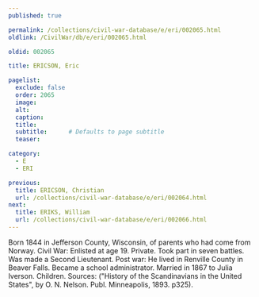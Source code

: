 ```yaml
---
published: true

permalink: /collections/civil-war-database/e/eri/002065.html
oldlink: /CivilWar/db/e/eri/002065.html

oldid: 002065

title: ERICSON, Eric

pagelist:
  exclude: false
  order: 2065
  image: 
  alt:
  caption:
  title:
  subtitle:      # Defaults to page subtitle
  teaser:

category: 
  - E 
  - ERI

previous:
  title: ERICSON, Christian
  url: /collections/civil-war-database/e/eri/002064.html  
next:
  title: ERIKS, William
  url: /collections/civil-war-database/e/eri/002066.html   
---
```

Born 1844 in Jefferson County, Wisconsin, of parents who had come from Norway. Civil War: Enlisted at age 19. Private. Took part in seven battles. Was made a Second Lieutenant. Post war: He lived in Renville County in Beaver Falls. Became a school administrator. Married in 1867 to Julia Iverson. Children. Sources: (&quot;History of the Scandinavians in the United States&quot;, by O. N. Nelson. Publ. Minneapolis, 1893. p325).